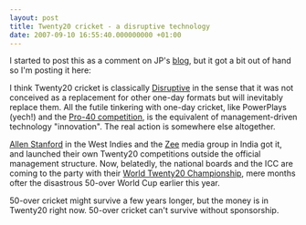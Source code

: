 ```yaml
---
layout: post
title: Twenty20 cricket - a disruptive technology
date: 2007-09-10 16:55:40.000000000 +01:00
---
```

I started to post this as a comment on JP's <a target="_blank" href="http://confusedofcalcutta.com/2007/09/08/of-willow-and-leather">blog</a>, but it got a bit out of hand so I'm posting it here:

I think Twenty20 cricket is classically <a target="_blank" href="http://en.wikipedia.org/wiki/Disruptive_technology">Disruptive</a> in the sense that it was not conceived as a replacement for other one-day formats but will inevitably replace them. All the futile tinkering with one-day cricket, like PowerPlays (yech!) and the <a target="_blank" href="http://uk.cricinfo.com/db/ARCHIVE/2007/ENG_LOCAL/PRO40-1/">Pro-40 competition</a>, is the equivalent of management-driven technology "innovation". The real action is somewhere else altogether.

<a target="_blank" href="http://content-uk.cricinfo.com/westindies/content/story/309548.html">Allen Stanford</a> in the West Indies and the <a target="_blank" href="http://en.wikipedia.org/wiki/Indian_Cricket_League">Zee</a> media group in India got it, and launched their own Twenty20 competitions outside the official management structure. Now, belatedly, the national boards and the ICC are coming to the party with their <a target="_blank" href="http://content-uk.cricinfo.com/twenty20wc/content/current/series/286109.html">World Twenty20 Championship</a>, mere months ofter the disastrous 50-over World Cup earlier this year.

50-over cricket might survive a few years longer, but the money is in Twenty20 right now. 50-over cricket can't survive without sponsorship.
